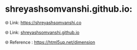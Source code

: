 # shreyashsomvanshi.github.io:

🌐 Link: <a href="https://shreyashsomvanshi.co">https://shreyashsomvanshi.co</a>

🌐 Link: <a href="shreyashsomvanshi.github.io">shreyashsomvanshi.github.io</a>

🌐 Reference : <a href="https://html5up.net/dimension">https://html5up.net/dimension</a>

